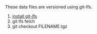 These data files are versioned using git-lfs.

1. [install git-lfs](https://git-lfs.github.com/)
2. git lfs fetch
3. git checkout FILENAME.tgz 

